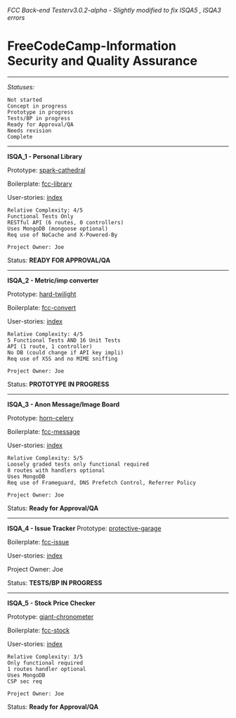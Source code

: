 *FCC Back-end Testerv3.0.2-alpha - Slightly modified to fix ISQA5 , ISQA3 errors*

**FreeCodeCamp**-Information Security and Quality Assurance
=======

----------

*Statuses:*

    Not started
    Concept in progress
    Prototype in progress
    Tests/BP in progress
    Ready for Approval/QA
    Needs revision
    Complete

----------



**ISQA_1 - Personal Library**

Prototype: [spark-cathedral](https://gomix.com/#!/project/spark-cathedral)

Boilerplate: [fcc-library](https://gomix.com/#!/project/fcc-library)

User-stories: [index](https://spark-cathedral.gomix.me)

    Relative Complexity: 4/5
    Functional Tests Only
    RESTful API (6 routes, 0 controllers)
    Uses MongoDB (mongoose optional)
    Req use of NoCache and X-Powered-By

	Project Owner: Joe
Status: **READY FOR APPROVAL/QA** 



----------



**ISQA_2 - Metric/imp converter**

Prototype: [hard-twilight](https://gomix.com/#!/project/hard-twilight)

Boilerplate: [fcc-convert](https://gomix.com/#!/project/fcc-convert)

User-stories: [index](https://hard-twilight.gomix.me/)

    Relative Complexity: 4/5
    5 Functional Tests AND 16 Unit Tests
    API (1 route, 1 controller)
    No DB (could change if API key impli)
    Req use of XSS and no MIME sniffing

	Project Owner: Joe
Status: **PROTOTYPE IN PROGRESS**



----------



**ISQA_3 - Anon Message/Image Board**

Prototype: [horn-celery](https://gomix.com/#!/project/horn-celery)

Boilerplate: [fcc-message](https://gomix.com/#!/project/fcc-message)

User-stories: [index](https://horn-celery.gomix.me/)

    Relative Complexity: 5/5
    Loosely graded tests only functional required
    8 routes with handlers optional
    Uses MongoDB
    Req use of Frameguard, DNS Prefetch Control, Referrer Policy

	Project Owner: Joe
Status: **Ready for Approval/QA**



----------

**ISQA_4 - Issue Tracker**
Prototype: [protective-garage](https://gomix.com/#!/project/protective-garage)

Boilerplate: [fcc-issue](https://gomix.com/#!/project/fcc-issue)

User-stories: [index](https://protective-garage.gomix.me/)

Project Owner: Joe

Status: **TESTS/BP IN PROGRESS**


----------



**ISQA_5 - Stock Price Checker**

Prototype: [giant-chronometer](https://gomix.com/#!/project/giant-chronometer)

Boilerplate: [fcc-stock](https://gomix.com/#!/project/fcc-stock)

User-stories: [index](giant-chronometer.gomix.me)

    Relative Complexity: 3/5
    Only functional required
    1 routes handler optional
    Uses MongoDB
    CSP sec req

	Project Owner: Joe
Status: **Ready for Approval/QA**


